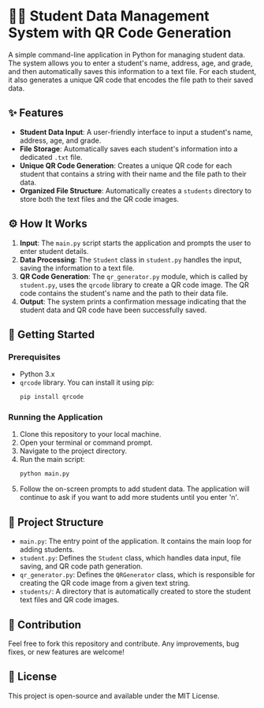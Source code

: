# 👨‍🎓 Student Data Management System with QR Code Generation

A simple command-line application in Python for managing student data. The system allows you to enter a student's name, address, age, and grade, and then automatically saves this information to a text file. For each student, it also generates a unique QR code that encodes the file path to their saved data.

## ✨ Features

* **Student Data Input**: A user-friendly interface to input a student's name, address, age, and grade.
* **File Storage**: Automatically saves each student's information into a dedicated `.txt` file.
* **Unique QR Code Generation**: Creates a unique QR code for each student that contains a string with their name and the file path to their data.
* **Organized File Structure**: Automatically creates a `students` directory to store both the text files and the QR code images.

## ⚙️ How It Works

1.  **Input**: The `main.py` script starts the application and prompts the user to enter student details.
2.  **Data Processing**: The `Student` class in `student.py` handles the input, saving the information to a text file.
3.  **QR Code Generation**: The `qr_generator.py` module, which is called by `student.py`, uses the `qrcode` library to create a QR code image. The QR code contains the student's name and the path to their data file.
4.  **Output**: The system prints a confirmation message indicating that the student data and QR code have been successfully saved.

## 🚀 Getting Started

### Prerequisites

* Python 3.x
* `qrcode` library. You can install it using pip:
    ```bash
    pip install qrcode
    ```

### Running the Application

1.  Clone this repository to your local machine.
2.  Open your terminal or command prompt.
3.  Navigate to the project directory.
4.  Run the main script:
    ```bash
    python main.py
    ```
5.  Follow the on-screen prompts to add student data. The application will continue to ask if you want to add more students until you enter 'n'.

## 📂 Project Structure

* `main.py`: The entry point of the application. It contains the main loop for adding students.
* `student.py`: Defines the `Student` class, which handles data input, file saving, and QR code path generation.
* `qr_generator.py`: Defines the `QRGenerator` class, which is responsible for creating the QR code image from a given text string.
* `students/`: A directory that is automatically created to store the student text files and QR code images.

## 🤝 Contribution

Feel free to fork this repository and contribute. Any improvements, bug fixes, or new features are welcome!

## 📄 License

This project is open-source and available under the MIT License.

